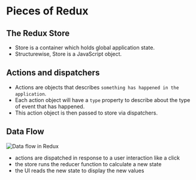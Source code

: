 # Pieces of Redux

## The Redux Store

- Store is a container which holds global application state.
- Structurewise, Store is a JavaScript object.

## Actions and dispatchers

- Actions are objects that describes `something has happened in the application`.
- Each action object will have a `type` property to describe about the type of event that has happened.
- This action object is then passed to store via dispatchers.

## Data Flow

![Data flow in Redux](https://redux.js.org/assets/images/ReduxDataFlowDiagram-49fa8c3968371d9ef6f2a1486bd40a26.gif)


- actions are dispatched in response to a user interaction like a click
- the store runs the reducer function to calculate a new state
- the UI reads the new state to display the new values
